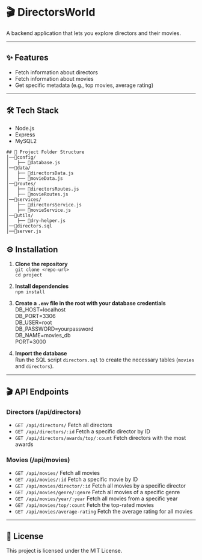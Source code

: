 # 🎬 DirectorsWorld

A backend application that lets you explore directors and their movies.

---

## ✨ Features
- Fetch information about directors  
- Fetch information about movies  
- Get specific metadata (e.g., top movies, average rating)  

---

## 🛠️ Tech Stack
- Node.js
- Express
- MySQL2


```
## 📁 Project Folder Structure
│──📂config/
│   ├── 📄database.js
│──📂data/
│   ├── 📄directorsData.js
│   ├── 📄movieData.js
│──📂routes/
│   ├── 📄directorsRoutes.js
│   ├── 📄movieRoutes.js
│──📂services/
│   ├── 📄directorsService.js
│   ├── 📄movieService.js
│──📂utils/
│   ├── 📄dry-helper.js
│──📄directors.sql
│──📄server.js

```

## ⚙️ Installation

1. **Clone the repository**  
`git clone <repo-url>`  
`cd project`

2. **Install dependencies**  
`npm install`

3. **Create a `.env` file in the root with your database credentials**  
DB_HOST=localhost  
DB_PORT=3306  
DB_USER=root  
DB_PASSWORD=yourpassword  
DB_NAME=movies_db  
PORT=3000  

4. **Import the database**  
Run the SQL script `directors.sql` to create the necessary tables (`movies` and `directors`).

---

## 🎬 API Endpoints

### Directors (/api/directors)
- `GET /api/directors/`  Fetch all directors  
- `GET /api/directors/:id`  Fetch a specific director by ID  
- `GET /api/directors/awards/top/:count`  Fetch directors with the most awards  

### Movies (/api/movies)
- `GET /api/movies/`  Fetch all movies  
- `GET /api/movies/:id`  Fetch a specific movie by ID  
- `GET /api/movies/director/:id`  Fetch all movies by a specific director  
- `GET /api/movies/genre/:genre` Fetch all movies of a specific genre  
- `GET /api/movies/year/:year`  Fetch all movies from a specific year  
- `GET /api/movies/top/:count`  Fetch the top-rated movies  
- `GET /api/movies/average-rating`  Fetch the average rating for all movies  

---

## 📄 License
This project is licensed under the MIT License.

